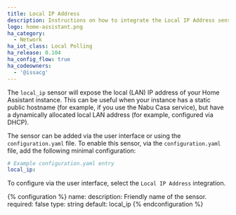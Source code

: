 ```yaml
---
title: Local IP Address
description: Instructions on how to integrate the Local IP Address sensor into Home Assistant.
logo: home-assistant.png
ha_category:
  - Network
ha_iot_class: Local Polling
ha_release: 0.104
ha_config_flow: true
ha_codeowners:
  - '@issacg'
---
```


The `local_ip` sensor will expose the local (LAN) IP address of your Home Assistant instance. This can be useful when your instance has a static public hostname (for example, if you use the Nabu Casa service), but have a dynamically allocated local LAN address (for example, configured via DHCP).

The sensor can be added via the user interface or using the `configuration.yaml` file. To enable this sensor, via the `configuration.yaml` file, add the following minimal configuration:

```yaml
# Example configuration.yaml entry
local_ip:
```

To configure via the user interface, select the `Local IP Address` integration.

{% configuration %}
name:
  description: Friendly name of the sensor.
  required: false
  type: string
  default: local_ip
{% endconfiguration %}

